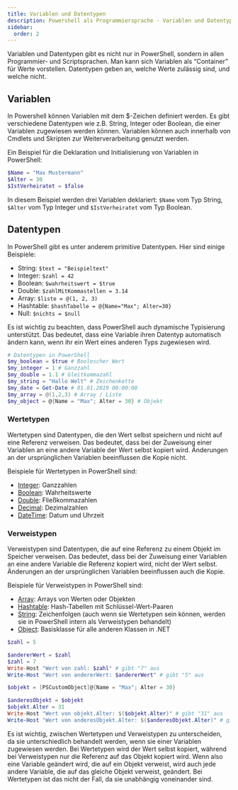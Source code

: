 ```yaml
---
title: Variablen und Datentypen
description: Powershell als Programmiersprache - Variablen und Datentypen
sidebar:
  order: 2
---
```


Variablen und Datentypen gibt es nicht nur in PowerShell, sondern in allen Programmier- und Scriptsprachen. Man kann sich Variablen als “Container” für Werte vorstellen. Datentypen geben an, welche Werte zulässig sind, und welche nicht.

## Variablen

In Powershell können Variablen mit dem $-Zeichen definiert werden. Es gibt verschiedene Datentypen wie z.B. String, Integer oder Boolean, die einer Variablen zugewiesen werden können. Variablen können auch innerhalb von Cmdlets und Skripten zur Weiterverarbeitung genutzt werden.

Ein Beispiel für die Deklaration und Initialisierung von Variablen in PowerShell:

```powershell title="variablen.ps1"
$Name = "Max Mustermann"
$Alter = 30
$IstVerheiratet = $false
```

In diesem Beispiel werden drei Variablen deklariert: `$Name` vom Typ String, `$Alter` vom Typ Integer und `$IstVerheiratet` vom Typ Boolean.

## Datentypen

In PowerShell gibt es unter anderem primitive Datentypen. Hier sind einige Beispiele:

- String: `$text = "Beispieltext"`
- Integer: `$zahl = 42`
- Boolean: `$wahrheitswert = $true`
- Double: `$zahlMitKommastellen = 3.14`
- Array: `$liste = @(1, 2, 3)`
- Hashtable: `$hashTabelle = @{Name="Max"; Alter=30}`
- Null: `$nichts = $null`

Es ist wichtig zu beachten, dass PowerShell auch dynamische Typisierung unterstützt. Das bedeutet, dass eine Variable ihren Datentyp automatisch ändern kann, wenn ihr ein Wert eines anderen Typs zugewiesen wird.

```powershell title="datentypen.ps1"
# Datentypen in PowerShell
$my_boolean = $true # Boolescher Wert
$my_integer = 1 # Ganzzahl
$my_double = 1.1 # Gleitkommazahl
$my_string = "Hallo Welt" # Zeichenkette
$my_date = Get-Date # 01.01.2019 00:00:00
$my_array = @(1,2,3) # Array / Liste
$my_object = @{Name = "Max"; Alter = 30} # Objekt
```

### Wertetypen

Wertetypen sind Datentypen, die den Wert selbst speichern und nicht auf eine Referenz verweisen. Das bedeutet, dass bei der Zuweisung einer Variablen an eine andere Variable der Wert selbst kopiert wird. Änderungen an der ursprünglichen Variablen beeinflussen die Kopie nicht.

Beispiele für Wertetypen in PowerShell sind:

- [Integer](https://docs.microsoft.com/en-us/dotnet/api/system.int32?view=net-5.0): Ganzzahlen
- [Boolean](https://docs.microsoft.com/en-us/dotnet/api/system.boolean?view=net-5.0): Wahrheitswerte
- [Double](https://docs.microsoft.com/en-us/dotnet/api/system.double?view=net-5.0): Fließkommazahlen
- [Decimal](https://docs.microsoft.com/en-us/dotnet/api/system.decimal?view=net-5.0): Dezimalzahlen
- [DateTime](https://docs.microsoft.com/en-us/dotnet/api/system.datetime?view=net-5.0): Datum und Uhrzeit

### Verweistypen

Verweistypen sind Datentypen, die auf eine Referenz zu einem Objekt im Speicher verweisen. Das bedeutet, dass bei der Zuweisung einer Variablen an eine andere Variable die Referenz kopiert wird, nicht der Wert selbst. Änderungen an der ursprünglichen Variablen beeinflussen auch die Kopie.

Beispiele für Verweistypen in PowerShell sind:

- [Array](https://docs.microsoft.com/en-us/dotnet/api/system.array?view=net-5.0): Arrays von Werten oder Objekten
- [Hashtable](https://docs.microsoft.com/en-us/dotnet/api/system.collections.hashtable?view=net-5.0): Hash-Tabellen mit Schlüssel-Wert-Paaren
- [String](https://docs.microsoft.com/en-us/dotnet/api/system.string?view=net-5.0): Zeichenfolgen (auch wenn sie Wertetypen sein können, werden sie in PowerShell intern als Verweistypen behandelt)
- [Object](https://docs.microsoft.com/en-us/dotnet/api/system.object?view=net-5.0): Basisklasse für alle anderen Klassen in .NET

```powershell title="verweistypen.ps1" {"1. Wertetyp - Zahl wird kopiert":2,3} {"2. Referenztyp - Neuer Verweis auf gleichen Wert im Speicher": 9,10} /"[5,7]"{1}/ /"31"/
$zahl = 5

$andererWert = $zahl
$zahl = 7
Write-Host "Wert von zahl: $zahl" # gibt "7" aus
Write-Host "Wert von andererWert: $andererWert" # gibt "5" aus

$objekt = [PSCustomObject]@{Name = "Max"; Alter = 30}

$anderesObjekt = $objekt
$objekt.Alter = 31
Write-Host "Wert von objekt.Alter: $($objekt.Alter)" # gibt "31" aus
Write-Host "Wert von anderesObjekt.Alter: $($anderesObjekt.Alter)" # gibt "31" aus
```

Es ist wichtig, zwischen Wertetypen und Verweistypen zu unterscheiden, da sie unterschiedlich behandelt werden, wenn sie einer Variablen zugewiesen werden. Bei Wertetypen wird der Wert selbst kopiert, während bei Verweistypen nur die Referenz auf das Objekt kopiert wird. Wenn also eine Variable geändert wird, die auf ein Objekt verweist, wird auch jede andere Variable, die auf das gleiche Objekt verweist, geändert. Bei Wertetypen ist das nicht der Fall, da sie unabhängig voneinander sind.
